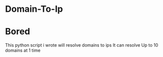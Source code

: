 # Domain-To-Ip
# Bored

This python script i wrote will resolve domains to ips
It can resolve Up to 10 domains at 1 time

